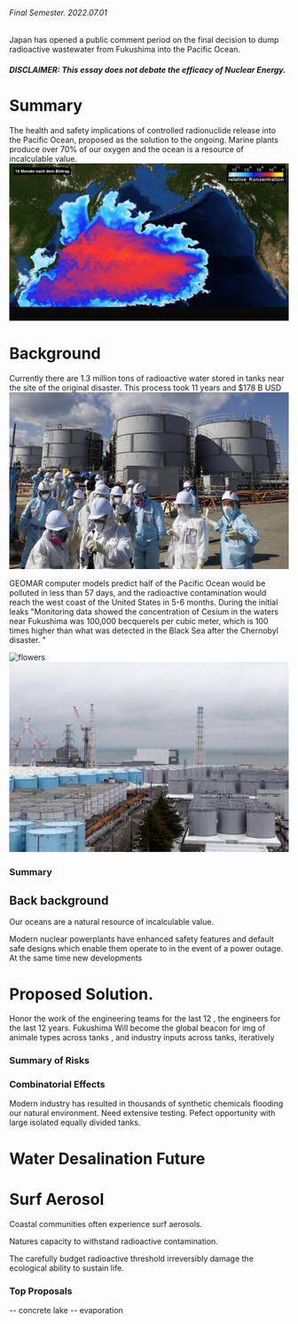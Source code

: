  
###### Final Semester. 2022.07.01


Japan has opened a public comment period on the final decision to dump radioactive wastewater from Fukushima into the Pacific Ocean. 


##### DISCLAIMER: This essay does not debate the efficacy of Nuclear Energy. 

# Summary
The health and safety implications of controlled radionuclide release into the Pacific Ocean, proposed as the solution to the ongoing. Marine plants produce over 70% of our oxygen and the ocean is a resource of incalculable value.
![flowers](docs/assets/img/simulation.png)


# Background
Currently there are 1.3 million tons of radioactive water stored in tanks near the site of the original disaster. This process took 11 years and $178 B USD 
![flowers](docs/assets/img/flowers.jpg)


GEOMAR computer models predict half of the Pacific Ocean would be polluted in less than 57 days, and the radioactive contamination would reach the west coast of the United States in 5-6 months. During the initial leaks "Monitoring data showed the concentration of Cesium in the waters near Fukushima was 100,000 becquerels per cubic meter, which is 100 times higher than what was detected in the Black Sea after the Chernobyl disaster. "

![flowers](docs/assets/img/watertanks.jpg)
![flowers](docs/assets/img/watertanks2.jpg)
### Summary 

## Back background
Our oceans are a natural resource of incalculable value. 


Modern nuclear powerplants have enhanced safety features and default safe designs which enable them operate to in the event of a power outage. At the same time new developments 



# Proposed Solution. 
Honor the work of the engineering teams for the last 12  , the engineers for the last 12 years.  Fukushima Will become the global beacon for 
img of animale types across tanks , and industry inputs across tanks, iteratively


### Summary of Risks


### Combinatorial Effects
Modern industry has resulted in thousands of synthetic chemicals flooding our natural environment.  Need extensive testing. Pefect opportunity with large isolated equally divided tanks. 


# Water Desalination Future


# Surf Aerosol 
Coastal communities often experience surf aerosols. 



Natures capacity to withstand radioactive contamination.

The carefully budget radioactive threshold  irreversibly damage the ecological ability to sustain life. 

### Top Proposals 
-- concrete lake
-- evaporation
